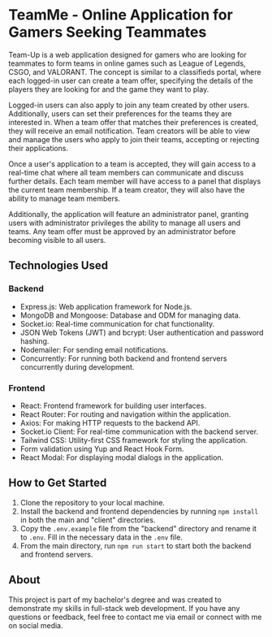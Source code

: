 # TeamMe - Online Application for Gamers Seeking Teammates

Team-Up is a web application designed for gamers who are looking for teammates to form teams in online games such as League of Legends, CSGO, and VALORANT. The concept is similar to a classifieds portal, where each logged-in user can create a team offer, specifying the details of the players they are looking for and the game they want to play.

Logged-in users can also apply to join any team created by other users. Additionally, users can set their preferences for the teams they are interested in. When a team offer that matches their preferences is created, they will receive an email notification. Team creators will be able to view and manage the users who apply to join their teams, accepting or rejecting their applications.

Once a user's application to a team is accepted, they will gain access to a real-time chat where all team members can communicate and discuss further details. Each team member will have access to a panel that displays the current team membership. If a team creator, they will also have the ability to manage team members.

Additionally, the application will feature an administrator panel, granting users with administrator privileges the ability to manage all users and teams. Any team offer must be approved by an administrator before becoming visible to all users.

## Technologies Used

### Backend

- Express.js: Web application framework for Node.js.
- MongoDB and Mongoose: Database and ODM for managing data.
- Socket.io: Real-time communication for chat functionality.
- JSON Web Tokens (JWT) and bcrypt: User authentication and password hashing.
- Nodemailer: For sending email notifications.
- Concurrently: For running both backend and frontend servers concurrently during development.

### Frontend

- React: Frontend framework for building user interfaces.
- React Router: For routing and navigation within the application.
- Axios: For making HTTP requests to the backend API.
- Socket.io Client: For real-time communication with the backend server.
- Tailwind CSS: Utility-first CSS framework for styling the application.
- Form validation using Yup and React Hook Form.
- React Modal: For displaying modal dialogs in the application.

## How to Get Started

1. Clone the repository to your local machine.
2. Install the backend and frontend dependencies by running `npm install` in both the main and "client" directories.
3. Copy the `.env.example` file from the "backend" directory and rename it to `.env`. Fill in the necessary data in the `.env` file.
4. From the main directory, run `npm run start` to start both the backend and frontend servers.

## About

This project is part of my bachelor's degree and was created to demonstrate my skills in full-stack web development. If you have any questions or feedback, feel free to contact me via email or connect with me on social media.

